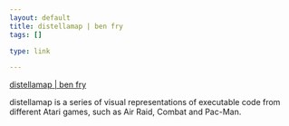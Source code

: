 ```yaml
--- 
layout: default
title: distellamap | ben fry
tags: []

type: link

---
```

<a href="http://benfry.com/distellamap/">distellamap | ben fry</a>

distellamap is a series of visual representations of executable code from different Atari games, such as Air Raid, Combat and Pac-Man.
